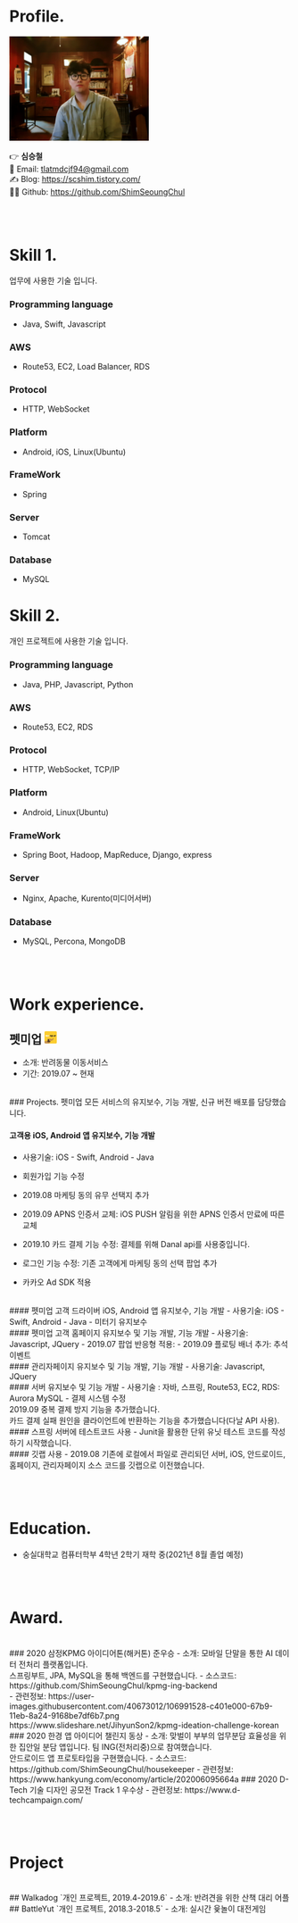 # Profile.
<img alt="프로필이미지" src="https://github.com/ShimSeoungChul/RESUME/raw/master/images/profile.jpeg" width="250">

👉 <b>심승철</b><br />
📧 Email: tlatmdcjf94@gmail.com<br />
✍ Blog: https://scshim.tistory.com/<br />
👨‍💻 Github: https://github.com/ShimSeoungChul


<br /><br />
# Skill 1.
업무에 사용한 기술 입니다.
<br />
### Programming language
- Java, Swift, Javascript

### AWS
- Route53, EC2, Load Balancer, RDS

### Protocol
- HTTP, WebSocket

### Platform
- Android, iOS, Linux(Ubuntu)

### FrameWork
- Spring

### Server
- Tomcat

### Database
- MySQL

# Skill 2.
개인 프로젝트에 사용한 기술 입니다.
<br />
### Programming language
- Java, PHP, Javascript, Python

### AWS
- Route53, EC2, RDS

### Protocol
- HTTP, WebSocket, TCP/IP

### Platform
- Android, Linux(Ubuntu)

### FrameWork
- Spring Boot, Hadoop, MapReduce, Django, express

### Server
- Nginx, Apache, Kurento(미디어서버)

### Database
- MySQL, Percona, MongoDB


<br /><br />
# Work experience.
## 펫미업 <img src="https://github.com/ShimSeoungChul/RESUME/raw/master/images/petmeup.png" alt="펫미업 로고" width="22" height="22"/>
- 소개: 반려동물 이동서비스
- 기간: 2019.07 ~ 현재

<br />
### Projects.
펫미업 모든 서비스의 유지보수, 기능 개발, 신규 버전 배포를 담당했습니다. <br />

#### 고객용 iOS, Android 앱 유지보수, 기능 개발
- 사용기술: iOS - Swift, Android - Java
- 회원가입 기능 수정 <br />
- 2019.08 마케팅 동의 유무 선택지 추가
- 2019.09 APNS 인증서 교체: iOS PUSH 알림을 위한 APNS 인증서 만료에 따른 교체
- 2019.10 카드 결제 기능 수정: 결제를 위해 Danal api를 사용중입니다. 

- 로그인 기능 수정: 기존 고객에게 마케팅 동의 선택 팝업 추가 
- 카카오 Ad SDK 적용

<br />
#### 펫미업 고객 드라이버 iOS, Android 앱 유지보수, 기능 개발
- 사용기술: iOS - Swift, Android - Java
- 미터기 유지보수

<br />
#### 펫미업 고객 홈페이지 유지보수 및 기능 개발, 기능 개발
- 사용기술: Javascript, JQuery
- 2019.07 팝업 반응형 적용: 
- 2019.09 플로팅 배너 추가: 추석 이벤트

<br />
#### 관리자페이지 유지보수 및 기능 개발, 기능 개발
- 사용기술: Javascript, JQuery

<br />
#### 서버 유지보수 및 기능 개발
- 사용기술 : 자바, 스프링, Route53, EC2, RDS: Aurora MySQL
- 결제 시스템 수정<br /> 
2019.09 중복 결제 방지 기능을 추가했습니다.<br />
카드 결제 실패 원인을 클라이언트에 반환하는 기능을 추가했습니다(다날 API 사용).

<br />
#### 스프링 서버에 테스트코드 사용
- Junit을 활용한 단위 유닛 테스트 코드를 작성하기 시작했습니다.

<br />
#### 깃랩 사용
- 2019.08 기존에 로컬에서 파일로 관리되던 서버, iOS, 안드로이드, 홈페이지, 관리자페이지 소스 코드를 깃랩으로 이전했습니다.
<br />


<br /><br />
# Education.
- 숭실대학교 컴퓨터학부 4학년 2학기 재학 중(2021년 8월 졸업 예정)

<br /><br />
# Award.
<br />
### 2020 삼정KPMG 아이디어톤(해커톤) 준우승
- 소개: 모바일 단말을 통한 AI 데이터 전처리 플랫폼입니다.<br/>
스프링부트, JPA, MySQL을 통해 백엔드를 구현했습니다.   
- 소스코드: https://github.com/ShimSeoungChul/kpmg-ing-backend <br/>
- 관련정보: https://user-images.githubusercontent.com/40673012/106991528-c401e000-67b9-11eb-8a24-9168be7df6b7.png
          https://www.slideshare.net/JihyunSon2/kpmg-ideation-challenge-korean
<br />
### 2020 한경 앱 아이디어 챌린지 동상
- 소개: 맞벌이 부부의 업무분담 효율성을 위한 집안일 분담 앱입니다. 팀 ING(전처리중)으로 참여했습니다. <br/>
안드로이드 앱 프로토타입을 구현했습니다.
- 소스코드: https://github.com/ShimSeoungChul/housekeeper
- 관련정보: https://www.hankyung.com/economy/article/202006095664a
### 2020 D-Tech 기술 디자인 공모전 Track 1 우수상
- 관련정보: https://www.d-techcampaign.com/

<br /><br />
# Project

<br />
## Walkadog
`개인 프로젝트, 2019.4-2019.6`
- 소개: 반려견을 위한 산책 대리 어플

<br />
## BattleYut
`개인 프로젝트, 2018.3-2018.5`
- 소개: 실시간 윷놀이 대전게임
